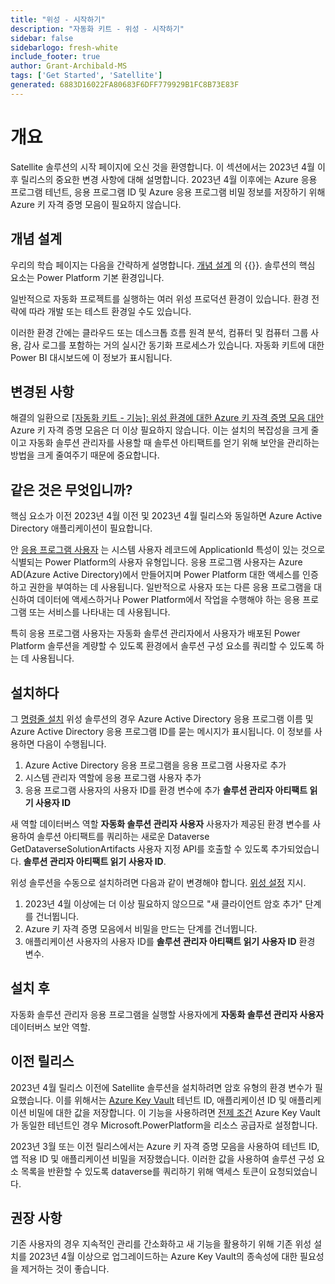 ```yaml
---
title: "위성 - 시작하기"
description: "자동화 키트 - 위성 - 시작하기"
sidebar: false
sidebarlogo: fresh-white
include_footer: true
author: Grant-Archibald-MS
tags: ['Get Started', 'Satellite']
generated: 6883D16022FA80683F6DFF779929B1FC8B73E83F
---
```


# 개요

Satellite 솔루션의 시작 페이지에 오신 것을 환영합니다. 이 섹션에서는 2023년 4월 이후 릴리스의 중요한 변경 사항에 대해 설명합니다. 2023년 4월 이후에는 Azure 응용 프로그램 테넌트, 응용 프로그램 ID 및 Azure 응용 프로그램 비밀 정보를 저장하기 위해 Azure 키 자격 증명 모음이 필요하지 않습니다.

## 개념 설계

우리의 학습 페이지는 다음을 간략하게 설명합니다. [개념 설계](https://learn.microsoft.com/power-automate/guidance/automation-kit/overview/introduction#conceptual-design) 의 {{<product-name>}}. 솔루션의 핵심 요소는 Power Platform 기본 환경입니다.

일반적으로 자동화 프로젝트를 실행하는 여러 위성 프로덕션 환경이 있습니다. 환경 전략에 따라 개발 또는 테스트 환경일 수도 있습니다.

이러한 환경 간에는 클라우드 또는 데스크톱 흐름 원격 분석, 컴퓨터 및 컴퓨터 그룹 사용, 감사 로그를 포함하는 거의 실시간 동기화 프로세스가 있습니다. 자동화 키트에 대한 Power BI 대시보드에 이 정보가 표시됩니다.

## 변경된 사항

해결의 일환으로 [[자동화 키트 - 기능]: 위성 환경에 대한 Azure 키 자격 증명 모음 대안](https://github.com/microsoft/powercat-automation-kit/issues/84) Azure 키 자격 증명 모음은 더 이상 필요하지 않습니다. 이는 설치의 복잡성을 크게 줄이고 자동화 솔루션 관리자를 사용할 때 솔루션 아티팩트를 얻기 위해 보안을 관리하는 방법을 크게 줄여주기 때문에 중요합니다.

## 같은 것은 무엇입니까?

핵심 요소가 이전 2023년 4월 이전 및 2023년 4월 릴리스와 동일하면 Azure Active Directory 애플리케이션이 필요합니다.

안 [응용 프로그램 사용자](https://learn.microsoft.com/power-platform/admin/manage-application-users) 는 시스템 사용자 레코드에 ApplicationId 특성이 있는 것으로 식별되는 Power Platform의 사용자 유형입니다. 응용 프로그램 사용자는 Azure AD(Azure Active Directory)에서 만들어지며 Power Platform 대한 액세스를 인증하고 권한을 부여하는 데 사용됩니다. 일반적으로 사용자 또는 다른 응용 프로그램을 대신하여 데이터에 액세스하거나 Power Platform에서 작업을 수행해야 하는 응용 프로그램 또는 서비스를 나타내는 데 사용됩니다.

특히 응용 프로그램 사용자는 자동화 솔루션 관리자에서 사용자가 배포된 Power Platform 솔루션을 계량할 수 있도록 환경에서 솔루션 구성 요소를 쿼리할 수 있도록 하는 데 사용됩니다.

## 설치하다

그 [명령줄 설치](/ko/get-started/install) 위성 솔루션의 경우 Azure Active Directory 응용 프로그램 이름 및 Azure Active Directory 응용 프로그램 ID를 묻는 메시지가 표시됩니다. 이 정보를 사용하면 다음이 수행됩니다.

1. Azure Active Directory 응용 프로그램을 응용 프로그램 사용자로 추가
1. 시스템 관리자 역할에 응용 프로그램 사용자 추가
1. 응용 프로그램 사용자의 사용자 ID를 환경 변수에 추가 **솔루션 관리자 아티팩트 읽기 사용자 ID**

새 역할 데이터버스 역할 **자동화 솔루션 관리자 사용자** 사용자가 제공된 환경 변수를 사용하여 솔루션 아티팩트를 쿼리하는 새로운 Dataverse GetDataverseSolutionArtifacts 사용자 지정 API를 호출할 수 있도록 추가되었습니다. **솔루션 관리자 아티팩트 읽기 사용자 ID**.

위성 솔루션을 수동으로 설치하려면 다음과 같이 변경해야 합니다. [위성 설정](https://learn.microsoft.com/en-us/power-automate/guidance/automation-kit/setup/satellite) 지시.

1. 2023년 4월 이상에는 더 이상 필요하지 않으므로 "새 클라이언트 암호 추가" 단계를 건너뜁니다.
1. Azure 키 자격 증명 모음에서 비밀을 만드는 단계를 건너뜁니다.
1. 애플리케이션 사용자의 사용자 ID를 **솔루션 관리자 아티팩트 읽기 사용자 ID** 환경 변수.

## 설치 후

자동화 솔루션 관리자 응용 프로그램을 실행할 사용자에게 **자동화 솔루션 관리자 사용자** 데이터버스 보안 역할.

## 이전 릴리스

2023년 4월 릴리스 이전에 Satellite 솔루션을 설치하려면 암호 유형의 환경 변수가 필요했습니다. 이를 위해서는 [Azure Key Vault](https://learn.microsoft.com/power-apps/maker/data-platform/environmentvariables#use-azure-key-vault-secrets-preview) 테넌트 ID, 애플리케이션 ID 및 애플리케이션 비밀에 대한 값을 저장합니다. 이 기능을 사용하려면 [전제 조건](https://learn.microsoft.com/en-us/power-apps/maker/data-platform/environmentvariables#prerequisites) Azure Key Vault가 동일한 테넌트인 경우 Microsoft.PowerPlatform을 리소스 공급자로 설정합니다.

2023년 3월 또는 이전 릴리스에서는 Azure 키 자격 증명 모음을 사용하여 테넌트 ID, 앱 적용 ID 및 애플리케이션 비밀을 저장했습니다. 이러한 값을 사용하여 솔루션 구성 요소 목록을 반환할 수 있도록 dataverse를 쿼리하기 위해 액세스 토큰이 요청되었습니다.

## 권장 사항

기존 사용자의 경우 지속적인 관리를 간소화하고 새 기능을 활용하기 위해 기존 위성 설치를 2023년 4월 이상으로 업그레이드하는 Azure Key Vault의 종속성에 대한 필요성을 제거하는 것이 좋습니다.
